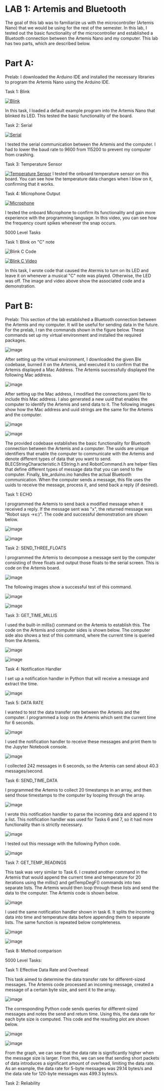 # LAB 1: Artemis and Bluetooth
The goal of this lab was to familiarize us with the microcontroller (Artemis Nano) that we would be using for the rest of the semester. In this lab, I tested out the basic functionality of the microcontroller and established a Bluetooth connection between the Artemis Nano and my computer. This lab has two parts, which are described below.

# Part A:
Prelab: I downloaded the Arduino IDE and installed the necessary libraries to program the Artemis Nano using the Arduino IDE. 

Task 1: Blink

[![Blink](https://youtube.com/shorts/03luXKfBtho?feature=share/0.jpg)](https://youtube.com/shorts/03luXKfBtho?feature=share)

In this task, I loaded a default example program into the Artemis Nano that blinked its LED. This tested the basic functionality of the board. 

Task 2: Serial

[![Serial](https://youtu.be/W-cWZUY_tTY/0.jpg)](https://youtu.be/W-cWZUY_tTY)

I tested the serial communication between the Artemis and the computer. I had to lower the baud rate to 9600 from 115200 to prevent my computer from crashing.

Task 3: Temperature Sensor

[![Temperature Sensor](https://youtu.be/ZFbKsTz90jE/0.jpg)](https://youtu.be/ZFbKsTz90jE)
I tested the onboard temperature sensor on this board. You can see how the temperature data changes when I blow on it, confirming that it works. 

Task 4: Microphone Output

[![Microphone](https://youtu.be/Vjr9ALpmdrc/0.jpg)](https://youtu.be/Vjr9ALpmdrc)

I tested the onboard Microphone to confirm its functionality and gain more experience with the programming language. In this video, you can see how the frequency count spikes whenever the snap occurs. 

5000 Level Tasks

Task 1: Blink on "C" note

![Blink C Code](https://github.com/user-attachments/assets/15cfe333-2fb6-40f2-a185-c1eac448ab0c)

[![Blink C Video](https://youtube.com/shorts/VY-fb7THgdQ?feature=share/0.jpg)](https://youtube.com/shorts/VY-fb7THgdQ?feature=share)

In this task, I wrote code that caused the Atermis to turn on its LED and leave it on whenever a musical "C" note was played. Otherwise, the LED was off. The image and video above show the associated code and a demonstration. 



# Part B:

Prelab: This section of the lab established a Bluetooth connection between the Artemis and my computer. It will be useful for sending data in the future. For the prelab, I ran the commands shown in the figure below. These commands set up my virtual environment and installed the required packages. 

![image](https://github.com/user-attachments/assets/c4176822-2773-4629-8c25-4700cc630acb)

After setting up the virtual environment, I downloaded the given Ble codebase, burned it on the Artemis, and executed it to confirm that the Artemis displayed a Mac Address. The Artemis successfully displayed the following Mac address. 

![image](https://github.com/user-attachments/assets/f6be6483-9110-43e0-b813-3d05f5002965)

After setting up the Mac address, I modified the connections.yaml file to include this Mac address. I also generated a new uuid that enables the computer to identify the Artemis and send data to it. The following images show how the Mac address and uuid strings are the same for the Artemis and the computer. 

![image](https://github.com/user-attachments/assets/d814f4ac-91f3-48c4-aba6-1138a8d2ace4)   

![image](https://github.com/user-attachments/assets/8658af19-5ec1-4a83-93df-4dc0567ebd88)


The provided codebase establishes the basic functionality for Bluetooth connection between the Artemis and a computer.  The uuids are unique identifiers that enable the computer to communicate with the Artemis and denote different types of data that you want to send. BLECStringCharacteristic.h EString.h and RobotCommand.h are helper files that define different types of message data that you can send to the computer. Finally, ble_arduino.ino handles the actual Bluetooth communication. When the computer sends a message, this file uses the uuids to receive the message, process it, and send back a reply (if desired). 

Task 1: ECHO

I programmed the Artemis to send back a modified message when it received a reply. If the message sent was "x", the returned message was "Robot says ->x:)". The code and successful demonstration are shown below. 

![image](https://github.com/user-attachments/assets/5f3b7a6d-b397-4f46-a317-25d6c1a62faf)

![image](https://github.com/user-attachments/assets/c25ed099-22ae-4d5d-b190-eb56540835e0)

Task 2: SEND_THREE_FLOATS

I programmed the Artemis to decompose a message sent by the computer consisting of three floats and output those floats to the serial screen. This is code on the Artemis board.

![image](https://github.com/user-attachments/assets/dc3727b2-8008-4eae-91e7-4f76cab790d5)

The following images show a successful test of this command. 

![image](https://github.com/user-attachments/assets/50630503-d791-487d-bb83-79f5654ad9be)

![image](https://github.com/user-attachments/assets/2a5526f2-069a-4b04-b4da-241127812b0d)

Task 3: GET_TIME_MILLIS

I used the built-in millis() command on the Artemis to establish this. The code on the Artemis and computer sides is shown below. The computer side also shows a test of this command, where the current time is queried from the Artemis. 

![image](https://github.com/user-attachments/assets/d9b3ceba-8f6d-4ade-9948-c4d4424cb629)

![image](https://github.com/user-attachments/assets/04291a20-a5ab-47b5-839e-611dc8b1ed3f)

Task 4: Notification Handler

I set up a notification handler in Python that will receive a message and extract the time.  

![image](https://github.com/user-attachments/assets/8af4f393-1c05-4a03-a264-1d532bab3529)

Task 5: DATA RATE

I wanted to test the data transfer rate between the Artemis and the computer. I programmed a loop on the Artemis which sent the current time for 6 seconds. 

![image](https://github.com/user-attachments/assets/4f558205-f1ce-424d-b76e-ba0f939d0a0b)

I used the notification handler to receive these messages and print them to the Jupyter Notebook console. 

![image](https://github.com/user-attachments/assets/fa045aca-80eb-4dce-b1cd-dddb0b1832a9)

I collected 242 messages in 6 seconds, so the Artemis can send about 40.3 messages/second. 

Task 6: SEND_TIME_DATA

I programmed the Artemis to collect 20 timestamps in an array, and then send those timestamps to the computer by looping through the array. 

![image](https://github.com/user-attachments/assets/28ff837a-efba-4cdf-8013-4d3b412665ea)

I wrote this notification handler to parse the incoming data and append it to a list. This notification handler was used for Tasks 6 and 7, so it had more functionality than is strictly necessary. 

![image](https://github.com/user-attachments/assets/e0affb00-89cc-43ee-9215-fe093bd5cff5)

I tested out this message with the following Python code. 

![image](https://github.com/user-attachments/assets/8548af49-f13a-4acb-98d5-6c5dbbc6c19f)

Task 7: GET_TEMP_READINGS

This task was very similar to Task 6. I created another command in the Artemis that would append the current time and temperature for 20 iterations using the millis() and getTempDegF() commands into two separate lists. The Artemis would then loop through these lists and send the data to the computer. The Artemis code is shown below. 

![image](https://github.com/user-attachments/assets/8194a7fc-105a-4afc-9d50-5b0b62df5f78)

I used the same notification handler shown in task 6. It splits the incoming data into time and temperature data before appending them to separate lists. The same function is repeated below completeness. 

![image](https://github.com/user-attachments/assets/e0affb00-89cc-43ee-9215-fe093bd5cff5)

![image](https://github.com/user-attachments/assets/bdc4d78f-ebe7-4f41-9a15-a6404b705551)

Task 8: Method comparison

5000 Level Tasks:

Task 1: Effective Data Rate and Overhead

This task aimed to determine the data transfer rate for different-sized messages. The Artemis code processed an incoming message, created a message of a certain byte size, and sent it to the array. 

![image](https://github.com/user-attachments/assets/de9460ed-bd55-4751-9311-89eb01a96b06)

The corresponding Python code sends queries for different-sized messages and notes the send and return time. Using this, the data rate for each byte size is computed. This code and the resulting plot are shown below. 

![image](https://github.com/user-attachments/assets/0fd5a65b-c06b-4674-87b8-9dc7876b5e67)

![image](https://github.com/user-attachments/assets/43e4c40c-ec55-47bd-8821-f5e013f78048)

From the graph, we can see that the data rate is significantly higher when the message size is larger. From this, we can see that sending short packets of data introduces a significant amount of overhead, limiting the data rate. As an example, the data rate for 5-byte messages was 29.14 bytes/s and the data rate for 120-byte messages was 499.3 bytes/s. 




Task 2: Reliability






